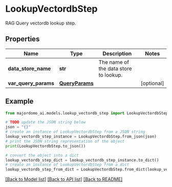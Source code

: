 # LookupVectordbStep

RAG Query vectordb lookup step.

## Properties

Name | Type | Description | Notes
------------ | ------------- | ------------- | -------------
**data_store_name** | **str** | The name of the data store to lookup. | 
**var_query_params** | [**QueryParams**](QueryParams.md) |  | [optional] 

## Example

```python
from majordomo_ai.models.lookup_vectordb_step import LookupVectordbStep

# TODO update the JSON string below
json = "{}"
# create an instance of LookupVectordbStep from a JSON string
lookup_vectordb_step_instance = LookupVectordbStep.from_json(json)
# print the JSON string representation of the object
print(LookupVectordbStep.to_json())

# convert the object into a dict
lookup_vectordb_step_dict = lookup_vectordb_step_instance.to_dict()
# create an instance of LookupVectordbStep from a dict
lookup_vectordb_step_from_dict = LookupVectordbStep.from_dict(lookup_vectordb_step_dict)
```
[[Back to Model list]](../README.md#documentation-for-models) [[Back to API list]](../README.md#documentation-for-api-endpoints) [[Back to README]](../README.md)


